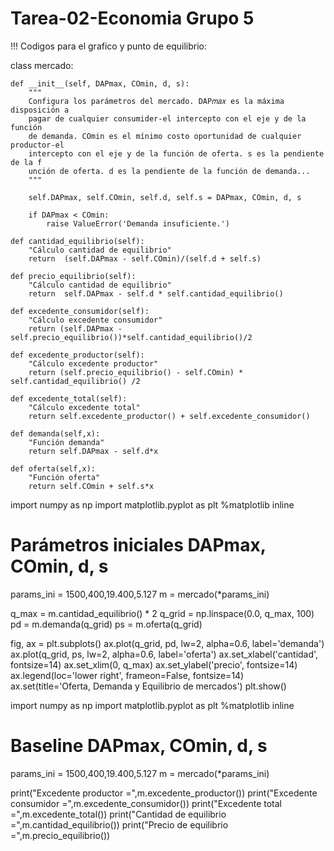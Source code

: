 # Tarea-02-Economia Grupo 5
!!!
Codigos para el grafico y punto de equilibrio:

class mercado:

    def __init__(self, DAPmax, COmin, d, s):
        """
        Configura los parámetros del mercado. DAP𝑚𝑎𝑥 es la máxima disposición a 
        pagar de cualquier consumider-el intercepto con el eje y de la función 
        de demanda. COmin es el mínimo costo oportunidad de cualquier productor-el 
        intercepto con el eje y de la función de oferta. s es la pendiente de la f
        unción de oferta. d es la pendiente de la función de demanda...
        """
        
        self.DAPmax, self.COmin, self.d, self.s = DAPmax, COmin, d, s
        
        if DAPmax < COmin:
            raise ValueError('Demanda insuficiente.')

    def cantidad_equilibrio(self):
        "Cálculo cantidad de equilibrio"
        return  (self.DAPmax - self.COmin)/(self.d + self.s)

    def precio_equilibrio(self):
        "Cálculo cantidad de equilibrio"
        return  self.DAPmax - self.d * self.cantidad_equilibrio()

    def excedente_consumidor(self):
        "Cálculo excedente consumidor"
        return (self.DAPmax - self.precio_equilibrio())*self.cantidad_equilibrio()/2

    def excedente_productor(self):
        "Cálculo excedente productor"
        return (self.precio_equilibrio() - self.COmin) * self.cantidad_equilibrio() /2

    def excedente_total(self):
        "Cálculo excedente total"
        return self.excedente_productor() + self.excedente_consumidor()
    
    def demanda(self,x):
        "Función demanda"
        return self.DAPmax - self.d*x
        
    def oferta(self,x):
        "Función oferta"
        return self.COmin + self.s*x
        
import numpy as np
import matplotlib.pyplot as plt
%matplotlib inline

# Parámetros iniciales DAPmax, COmin, d, s
params_ini = 1500,400,19.400,5.127
m = mercado(*params_ini)

q_max = m.cantidad_equilibrio() * 2
q_grid = np.linspace(0.0, q_max, 100)
pd = m.demanda(q_grid)
ps = m.oferta(q_grid)

fig, ax = plt.subplots()
ax.plot(q_grid, pd, lw=2, alpha=0.6, label='demanda')
ax.plot(q_grid, ps, lw=2, alpha=0.6, label='oferta')
ax.set_xlabel('cantidad', fontsize=14)
ax.set_xlim(0, q_max)
ax.set_ylabel('precio', fontsize=14)
ax.legend(loc='lower right', frameon=False, fontsize=14)
ax.set(title='Oferta, Demanda y Equilibrio de mercados')
plt.show()

import numpy as np
import matplotlib.pyplot as plt
%matplotlib inline

# Baseline DAPmax, COmin, d, s
params_ini = 1500,400,19.400,5.127
m = mercado(*params_ini)

print("Excedente productor =",m.excedente_productor())
print("Excedente consumidor =",m.excedente_consumidor())
print("Excedente total =",m.excedente_total())
print("Cantidad de equilibrio =",m.cantidad_equilibrio())
print("Precio de equilibrio =",m.precio_equilibrio())
